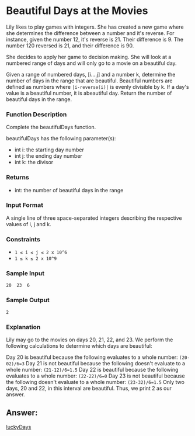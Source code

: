 # Beautiful Days at the Movies
Lily likes to play games with integers. She has created a new game where she determines the difference between a number and it's reverse. For instance, given the number 12, it's reverse is 21. Their difference is 9. The number 120 reversed is 21, and their difference is 90.

She decides to apply her game to decision making. She will look at a numbered range of days and will only go to a movie on a beautiful day.

Given a range of numbered days, [i....j] and a number k, determine the number of days in the range that are beautiful. Beautiful numbers are defined as numbers where `|i-reverse(i)|` is evenly divisible by k. If a day's value is a beautiful number, it is abeautiful day. Return the number of beautiful days in the range.

### Function Description

Complete the beautifulDays function.

beautifulDays has the following parameter(s):
* int i: the starting day number
* int j: the ending day number
* int k: the divisor

### Returns
* int: the number of beautiful days in the range

### Input Format
A single line of three space-separated integers describing the respective values of i, j and k.

### Constraints
* `1 ≤ i ≤ j ≤ 2 x 10^6`
* `1 ≤ k ≤ 2 x 10^9`

### Sample Input
    20  23  6

### Sample Output
    2


### Explanation

Lily may go to the movies on days 20, 21, 22, and 23. We perform the following calculations to determine which days are beautiful:

Day 20 is beautiful because the following evaluates to a whole number: `(20-02)/6=3`
Day 21 is not beautiful because the following doesn't evaluate to a whole number: `(21-12)/6=1.5`
Day 22 is beautiful because the following evaluates to a whole number: `(22-22)/6=0`
Day 23 is not beautiful because the following doesn't evaluate to a whole number: `(23-32)/6=1.5`
Only two days, 20 and 22, in this interval are beautiful. Thus, we print 2 as our answer.

## Answer:

[luckyDays](https://github.com/AbhilashTUofficial/Problem-Solving/blob/master/LuckyDays/ANSWER/luckyDays.py)